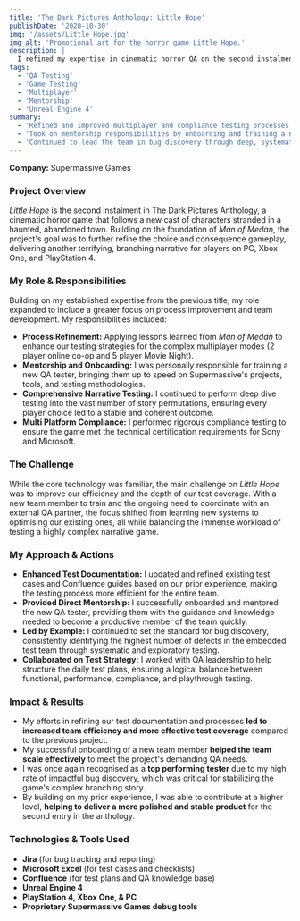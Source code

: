 ```yaml
---
title: 'The Dark Pictures Anthology: Little Hope'
publishDate: '2020-10-30'
img: '/assets/Little Hope.jpg'
img_alt: 'Promotional art for the horror game Little Hope.'
description: |
  I refined my expertise in cinematic horror QA on the second instalment of The Dark Pictures Anthology, focusing on enhancing multiplayer test strategies and mentoring new team members.
tags:
  - 'QA Testing'
  - 'Game Testing'
  - 'Multiplayer'
  - 'Mentorship'
  - 'Unreal Engine 4'
summary:
  - 'Refined and improved multiplayer and compliance testing processes based on previous project experience.'
  - 'Took on mentorship responsibilities by onboarding and training a new QA tester.'
  - 'Continued to lead the team in bug discovery through deep, systematic testing of the complex narrative.'
---
```


**Company:** Supermassive Games

### Project Overview
*Little Hope* is the second instalment in The Dark Pictures Anthology, a cinematic horror game that follows a new cast of characters stranded in a haunted, abandoned town. Building on the foundation of *Man of Medan*, the project's goal was to further refine the choice and consequence gameplay, delivering another terrifying, branching narrative for players on PC, Xbox One, and PlayStation 4.

### My Role & Responsibilities
Building on my established expertise from the previous title, my role expanded to include a greater focus on process improvement and team development. My responsibilities included:
* **Process Refinement:** Applying lessons learned from *Man of Medan* to enhance our testing strategies for the complex multiplayer modes (2 player online co-op and 5 player Movie Night).
* **Mentorship and Onboarding:** I was personally responsible for training a new QA tester, bringing them up to speed on Supermassive's projects, tools, and testing methodologies.
* **Comprehensive Narrative Testing:** I continued to perform deep dive testing into the vast number of story permutations, ensuring every player choice led to a stable and coherent outcome.
* **Multi Platform Compliance:** I performed rigorous compliance testing to ensure the game met the technical certification requirements for Sony and Microsoft.

### The Challenge
While the core technology was familiar, the main challenge on *Little Hope* was to improve our efficiency and the depth of our test coverage. With a new team member to train and the ongoing need to coordinate with an external QA partner, the focus shifted from learning new systems to optimising our existing ones, all while balancing the immense workload of testing a highly complex narrative game.

### My Approach & Actions
* **Enhanced Test Documentation:** I updated and refined existing test cases and Confluence guides based on our prior experience, making the testing process more efficient for the entire team.
* **Provided Direct Mentorship:** I successfully onboarded and mentored the new QA tester, providing them with the guidance and knowledge needed to become a productive member of the team quickly.
* **Led by Example:** I continued to set the standard for bug discovery, consistently identifying the highest number of defects in the embedded test team through systematic and exploratory testing.
* **Collaborated on Test Strategy:** I worked with QA leadership to help structure the daily test plans, ensuring a logical balance between functional, performance, compliance, and playthrough testing.

### Impact & Results
* My efforts in refining our test documentation and processes **led to increased team efficiency and more effective test coverage** compared to the previous project.
* My successful onboarding of a new team member **helped the team scale effectively** to meet the project's demanding QA needs.
* I was once again recognised as a **top performing tester** due to my high rate of impactful bug discovery, which was critical for stabilizing the game's complex branching story.
* By building on my prior experience, I was able to contribute at a higher level, **helping to deliver a more polished and stable product** for the second entry in the anthology.

### Technologies & Tools Used
* **Jira** (for bug tracking and reporting)
* **Microsoft Excel** (for test cases and checklists)
* **Confluence** (for test plans and QA knowledge base)
* **Unreal Engine 4**
* **PlayStation 4, Xbox One, & PC**
* **Proprietary Supermassive Games debug tools**
